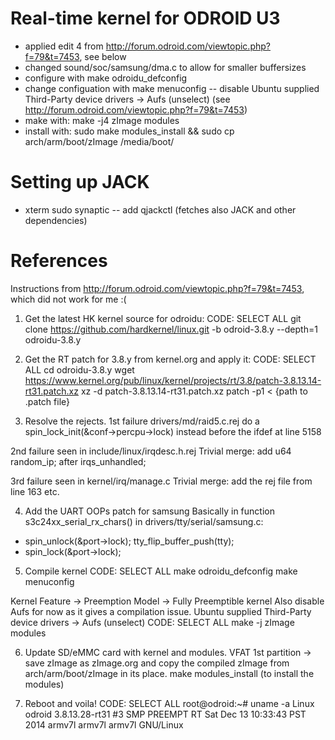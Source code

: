 # Real-time kernel for ODROID U3
- applied edit 4 from http://forum.odroid.com/viewtopic.php?f=79&t=7453, see below
- changed sound/soc/samsung/dma.c to allow for smaller buffersizes
- configure with make odroidu_defconfig
- change configuation with make menuconfig
-- disable Ubuntu supplied Third-Party device drivers -> Aufs (unselect) (see http://forum.odroid.com/viewtopic.php?f=79&t=7453)
- make with: make -j4 zImage modules
- install with: sudo make modules_install && sudo cp arch/arm/boot/zImage /media/boot/

# Setting up JACK
- xterm sudo synaptic
-- add qjackctl (fetches also JACK and other dependencies)

# References
Instructions from http://forum.odroid.com/viewtopic.php?f=79&t=7453, which did not work for me :(

1. Get the latest HK kernel source for odroidu:
CODE: SELECT ALL
git clone https://github.com/hardkernel/linux.git -b odroid-3.8.y --depth=1 odroidu-3.8.y

2. Get the RT patch for 3.8.y from kernel.org and apply it:
CODE: SELECT ALL
cd odroidu-3.8.y
wget https://www.kernel.org/pub/linux/kernel/projects/rt/3.8/patch-3.8.13.14-rt31.patch.xz
xz -d patch-3.8.13.14-rt31.patch.xz
patch -p1 < {path to .patch file}

3. Resolve the rejects.
1st failure drivers/md/raid5.c.rej
do a spin_lock_init(&conf->percpu->lock) instead before the ifdef at line 5158

2nd failure seen in include/linux/irqdesc.h.rej
Trivial merge: add u64 random_ip; after irqs_unhandled;

3rd failure seen in kernel/irq/manage.c
Trivial merge: add the rej file from line 163 etc.

4. Add the UART OOPs patch for samsung
Basically in function s3c24xx_serial_rx_chars() in drivers/tty/serial/samsung.c:
+ spin_unlock(&port->lock);
tty_flip_buffer_push(tty);
+ spin_lock(&port->lock);

5. Compile kernel
CODE: SELECT ALL
make odroidu_defconfig
make menuconfig

Kernel Feature -> Preemption Model -> Fully Preemptible kernel
Also disable Aufs for now as it gives a compilation issue.
Ubuntu supplied Third-Party device drivers -> Aufs (unselect)
CODE: SELECT ALL
make -j <whatever> zImage modules


6. Update SD/eMMC card with kernel and modules.
VFAT 1st partition -> save zImage as zImage.org and copy the compiled zImage from arch/arm/boot/zImage in its place.
make modules_install (to install the modules)

7. Reboot and voila!
CODE: SELECT ALL
root@odroid:~# uname -a
Linux odroid 3.8.13.28-rt31 #3 SMP PREEMPT RT Sat Dec 13 10:33:43 PST 2014 armv7l armv7l armv7l GNU/Linux
